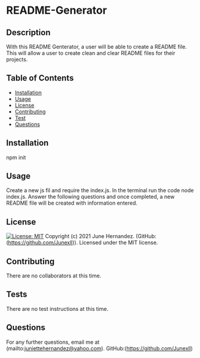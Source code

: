 # README-Generator

## Description
With this README Genterator, a user will be able to create a README file. This will allow a user to create clean and clear README files for their projects.

## Table of Contents
- [Installation](#installation)
- [Usage](#usage)
- [License](#license)
- [Contributing](#contributing)
- [Test](#tests)
- [Questions](#questions)

## Installation 
npm init

## Usage 
Create a new js fil and require the index.js. In the terminal run the code node index.js. Answer the following questions and once completed, a new README file will be created with information entered.

## License 
[![License: MIT](https://img.shields.io/badge/License-MIT-yellow.svg)](https://opensource.org/licenses/MIT)
Copyright (c) 2021 June Hernandez. (GitHub:(https://github.com/Junexll)). Licensed under the MIT license.


## Contributing 
There are no collaborators at this time.

## Tests 
There are no test instructions at this time.

## Questions 
For any further questions, email me at (mailto:juniettehernandez@yahoo.com). GitHub:(https://github.com/Junexll) 
